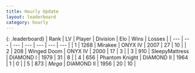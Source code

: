 ```yaml
---
title: Hourly Update
layout: leaderboard
category: hourly
---
```


{: .leaderboard}
| Rank | LV | Player | Division | Elo | Wins | Losses |
| --- | --- | --- | --- | --- | --- | --- |
| <span data-change="1">1</span> | 1268 | <span title="ID: 416373">Mirakee</span> | ONYX IV | <span data-change="10">2007</span> | <span data-change="1">27</span> | <span data-change="0">10</span> |
| <span data-change="-1">2</span> | 208 | <span title="ID: 744396">Winged Doom</span> | ONYX IV | <span data-change="0">2000</span> | <span data-change="0">17</span> | <span data-change="0">3</span> |
| <span data-change="0">3</span> | 910 | <span title="ID: 153129">SleepyMattress</span> | DIAMOND I | <span data-change="22">1979</span> | <span data-change="3">31</span> | <span data-change="0">8</span> |
| <span data-change="-">4</span> | 656 | <span title="ID: 742939">Phantom Knight</span> | DIAMOND II | <span data-change="-">1964</span> | <span data-change="-">1</span> | <span data-change="-">0</span> |
| <span data-change="-1">5</span> | 873 | <span title="ID: 651782">_Mega_</span> | DIAMOND II | <span data-change="0">1956</span> | <span data-change="0">20</span> | <span data-change="0">10</span> |